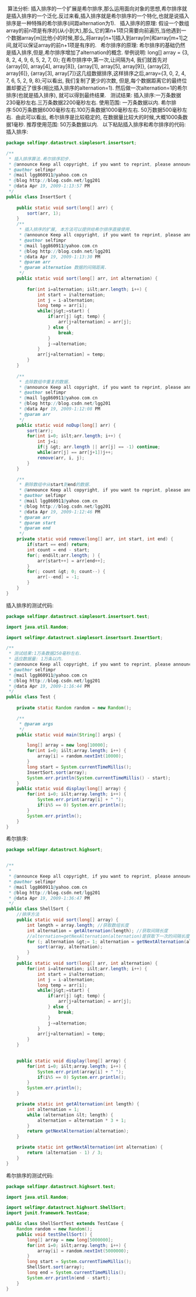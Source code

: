  算法分析:
插入排序的一个扩展是希尔排序,那么运用面向对象的思想,希尔排序就是插入排序的一个泛化.反过来看,插入排序就是希尔排序的一个特化,也就是说插入排序是一种特殊的希尔排序(间距alternation为1).
 
插入排序的原理:
假设一个数组array的前n项是有序的(从小到大),那么,它的第n+1项只需要向前遍历,当他遇到一个数据array[m]比他小的时候,那么,将array[n+1]插入到array[m]和array[m+1]之间,就可以保证array的前n+1项是有序的.
 
希尔排序的原理:
希尔排序的基础仍然是插入排序,但是,希尔排序增加了alternation的概念.
举例说明:
long[] array = {3, 8, 2, 4, 9, 6, 5, 2, 7, 0}; 在希尔排序中,第一次,让间隔为4, 我们就首先对{array[0], array[4], array[8]}, {array[1], array[5], array[9]}, {array[2], array[6]}, {array[3], array[7]}这几组数据排序,这样排序之后,array={3, 0, 2, 4, 7, 6, 5, 2, 9, 8};可以看出, 我们复制了更少的次数, 但是,每个数据距离它的最终位置却要近了很多(相比插入排序的alternation=1). 然后做一次alternation=1的希尔排序(也就是插入排序), 就可以得到最终结果.
 
测试结果:
插入排序:一万条数据230毫秒左右.三万条数据2200毫秒左右. 使用范围: 一万条数据以内.
希尔排序:500万条数据6000毫秒左右.100万条数据1000毫秒左右. 50万数据500毫秒左右.  由此可以看出, 希尔排序是比较稳定的, 在数据量比较大的时候,大概1000条数据1毫秒. 推荐使用范围: 50万条数据以内.
 
以下粘贴插入排序和希尔排序的代码:
插入排序:

```java
package selfimpr.datastruct.simplesort.insertsort;

/**
 * 插入排序算法.希尔排序初步.
 * @announce Keep all copyright, if you want to reprint, please announce source.
 * @author selfimpr
 * @mail lgg860911@yahoo.com.cn
 * @blog http://blog.csdn.net/lgg201
 * @data Apr 19, 2009-1:13:57 PM
 */
public class InsertSort {
	
	public static void sort(long[] arr) {
		sort(arr, 1);
	}
	/**
	 * 插入排序的扩展, 本方法可以提供给希尔排序直接使用.
	 * @announce Keep all copyright, if you want to reprint, please announce source.
	 * @author selfimpr
	 * @mail lgg860911@yahoo.com.cn
	 * @blog http://blog.csdn.net/lgg201
	 * @data Apr 19, 2009-1:13:30 PM
	 * @param arr
	 * @param alternation 数据的间隔距离.
	 */
	public static void sort(long[] arr, int alternation) {
		
		for(int i=alternation; i&lt;arr.length; i++) {
			int start = i%alternation;
			int j = i-alternation;
			long temp = arr[i];
			while(j&gt;=start) {
				if(arr[j] &gt; temp) {
					arr[j+alternation] = arr[j];
				} else {
					break;
				}
				j-=alternation;
			}
			arr[j+alternation] = temp;
		}
	}
	
	/**
	 * 去除数组中重复的数据.
	 * @announce Keep all copyright, if you want to reprint, please announce source.
	 * @author selfimpr
	 * @mail lgg860911@yahoo.com.cn
	 * @blog http://blog.csdn.net/lgg201
	 * @data Apr 19, 2009-1:12:08 PM
	 * @param arr
	 */
	public static void noDup(long[] arr) {
		sort(arr);
		for(int i=0; i&lt;arr.length; i++) {
			int j=i;
			if(j &gt; arr.length || arr[j] == -1) continue;
			while(arr[j] == arr[j+1])j++;
			remove(arr, i, j);
		}
	}

	/**
	 * 删除数组中从start到end的数据.
	 * @announce Keep all copyright, if you want to reprint, please announce source.
	 * @author selfimpr
	 * @mail lgg860911@yahoo.com.cn
	 * @blog http://blog.csdn.net/lgg201
	 * @data Apr 19, 2009-1:12:46 PM
	 * @param arr
	 * @param start
	 * @param end
	 */
	private static void remove(long[] arr, int start, int end) {
		if(start == end) return;
		int count = end - start;
		for(; end&lt;arr.length; ) {
			arr[start++] = arr[end++];
		}
		for(; count &gt; 0; count--) {
			arr[--end] = -1;
		}
	}
}

```

插入排序的测试代码:

```java
package selfimpr.datastruct.simplesort.insertsort.test;

import java.util.Random;

import selfimpr.datastruct.simplesort.insertsort.InsertSort;

/**
 * 测试结果:1万条数据250毫秒左右.
 * 适应数据量: 1万条以内.
 * @announce Keep all copyright, if you want to reprint, please announce source.
 * @author selfimpr
 * @mail lgg860911@yahoo.com.cn
 * @blog http://blog.csdn.net/lgg201
 * @data Apr 19, 2009-1:16:44 PM
 */
public class Test {
	
	private static Random random = new Random();

	/**
	 * @param args
	 */
	public static void main(String[] args) {

		long[] array = new long[10000];
		for(int i=0; i&lt;array.length; i++) {
			array[i] = random.nextInt(10000);
		}
		long start = System.currentTimeMillis();
		InsertSort.sort(array);
		System.err.println(System.currentTimeMillis() - start);
	}
	public static void display(long[] array) {
		for(int i=0; i&lt;array.length; i++) {
			System.err.print(array[i] + " ");
			if(i%5 == 0) System.err.println();
		}
		System.err.println();
	}
}

```

希尔排序:

```java
package selfimpr.datastruct.highsort;


/**
 * 
 * @announce Keep all copyright, if you want to reprint, please announce source.
 * @author selfimpr
 * @mail lgg860911@yahoo.com.cn
 * @blog http://blog.csdn.net/lgg201
 * @data Apr 19, 2009-1:36:47 PM
 */
public class ShellSort {
	//排序方法
	public static void sort(long[] array) {
		int length = array.length; //获取数组长度
		int alternation = getAlternation(length); //获取间隔长度
		//alternation=getNexAlternation(alternation)是获取下一次的间隔长度
		for (; alternation &gt;= 1; alternation = getNextAlternation(alternation)) {
			sort(array, alternation);
		}
	}
	public static void sort(long[] arr, int alternation) {
		for(int i=alternation; i&lt;arr.length; i++) {
			int start = i%alternation;
			int j = i-alternation;
			long temp = arr[i];
			while(j&gt;=start) {
				if(arr[j] &gt; temp) {
					arr[j+alternation] = arr[j];
				} else {
					break;
				}
				j-=alternation;
			}
			arr[j+alternation] = temp;
		}
	}
	

	public static void display(long[] array) {
		for(int i=0; i&lt;array.length; i++) {
			System.err.print(array[i] + " ");
			if(i%5 == 0) System.err.println();
		}
		System.err.println();
	}

	private static int getAlternation(int length) {
		int alternation = 1;
		while (alternation &lt; length) {
			alternation = alternation * 3 + 1;
		}
		return getNextAlternation(alternation);
	}

	private static int getNextAlternation(int alternation) {
		return (alternation - 1) / 3;
	}
}
```

希尔排序的测试代码:

```java
package selfimpr.datastruct.highsort.test;

import java.util.Random;

import selfimpr.datastruct.highsort.ShellSort;
import junit.framework.TestCase;

public class ShellSortTest extends TestCase {
	Random random = new Random();
	public void testShellSort() {
		long[] array = new long[5000000];
		for(int i=0; i&lt;array.length; i++) {
			array[i] = random.nextInt(5000000);
		}
		long start = System.currentTimeMillis();
		ShellSort.sort(array);
		long end = System.currentTimeMillis();
		System.err.println(end - start);
	}
}

```

